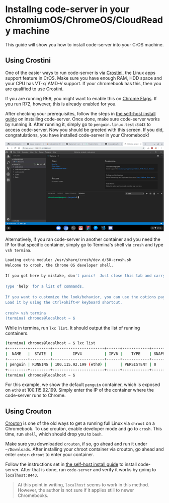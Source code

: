 # Installng code-server in your ChromiumOS/ChromeOS/CloudReady machine

This guide will show you how to install code-server into your CrOS machine.

## Using Crostini

One of the easier ways to run code-server is via [Crostini](https://www.aboutchromebooks.com/tag/project-crostini/), the Linux apps support feature in CrOS. Make sure you have enough RAM, HDD space and your CPU has VT-x/ AMD-V support. If your chromebook has this, then you are qualified to use Crostini.

If you are running R69, you might want to enable this on [Chrome Flags](chrome://flags/#enable-experimental-crostini-ui). If you run R72, however, this is already enabled for you.

After checking your prerequisites, follow the steps in [the self-host install guide](index.md) on installing code-server. Once done, make sure code-server works by running it. After running it, simply go to `penguin.linux.test:8443` to access code-server. Now you should be greeted with this screen. If you did, congratulations, you have installed code-server in your Chromebook!

![code-server on Chromebook](../assets/cros.png)

Alternatively, if you ran code-server in another container and you need the IP for that specific container, simply go to Termina's shell via `crosh` and type `vsh termina`.

```bash
Loading extra module: /usr/share/crosh/dev.d/50-crosh.sh
Welcome to crosh, the Chrome OS developer shell.

If you got here by mistake, don't panic!  Just close this tab and carry on.

Type 'help' for a list of commands.

If you want to customize the look/behavior, you can use the options page.
Load it by using the Ctrl+Shift+P keyboard shortcut.

crosh> vsh termina
(termina) chronos@localhost ~ $
```
While in termina, run `lxc list`. It should output the list of running containers.

```bash
(termina) chronos@localhost ~ $ lxc list
+---------+---------+-----------------------+------+------------+-----------+
|  NAME   |  STATE  |         IPV4          | IPV6 |    TYPE    | SNAPSHOTS |
+---------+---------+-----------------------+------+------------+-----------+
| penguin | RUNNING | 100.115.92.199 (eth0) |      | PERSISTENT | 0         |
+---------+---------+-----------------------+------+------------+-----------+
(termina) chronos@localhost ~ $ 
```

For this example, we show the default `penguin` container, which is exposed on `eth0` at 100.115.92.199. Simply enter the IP of the container where the code-server runs to Chrome.

## Using Crouton

[Crouton](https://github.com/dnschneid/crouton) is one of the old ways to get a running full Linux via `chroot` on a Chromebook. To use crouton, enable developer mode and go to `crosh`. This time, run `shell`, which should drop you to `bash`.

Make sure you downloaded `crouton`, if so, go ahead and run it under `~/Downloads`. After installing your chroot container via crouton, go ahead and enter `enter-chroot` to enter your container.

Follow the instructions set in [the self-host install guide](index.md) to install code-server. After that is done, run `code-server` and verify it works by going to `localhost:8443`.

> At this point in writing, `localhost` seems to work in this method. However, the author is not sure if it applies still to newer Chromebooks.
